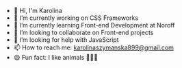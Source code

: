 - 👋 Hi, I'm Karolina
- 🔭 I’m currently working on CSS Frameworks
- 🌱 I’m currently learning Front-end Development at Noroff
- 👀 I’m looking to collaborate on Front-end projects
- 🤔 I’m looking for help with JavaScript
- 📫 How to reach me: karolinaszymanska899@gmail.com
- 😄 Fun fact: I like animals 🐶🐱🐰
